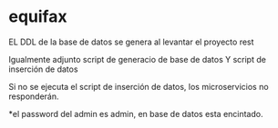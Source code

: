 # equifax
EL DDL de la base de datos se genera al levantar el proyecto rest

Igualmente adjunto script de generacio de base de datos 
Y script de inserción de datos 

Si no se ejecuta el script de inserción de datos, los microservicios no responderán.

*el password del admin es admin, en base de datos esta encintado.
